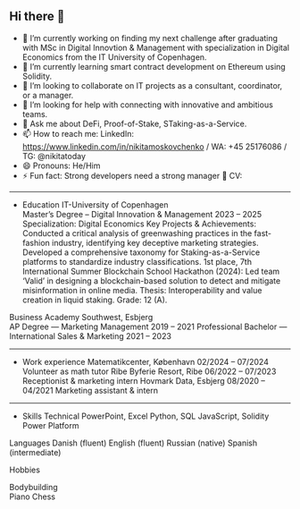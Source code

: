 ## Hi there 👋


- 🔭 I’m currently working on finding my next challenge after graduating with MSc in Digital Innovtion & Management with specialization in Digital Economics from the IT University of Copenhagen.
- 🌱 I’m currently learning smart contract development on Ethereum using Solidity.
- 👯 I’m looking to collaborate on IT projects as a consultant, coordinator, or a manager.
- 🤔 I’m looking for help with connecting with innovative and ambitious teams.
- 💬 Ask me about DeFi, Proof-of-Stake, STaking-as-a-Service.
- 📫 How to reach me: LinkedIn: https://www.linkedin.com/in/nikitamoskovchenko /  WA: +45 25176086 /  TG: @nikitatoday 
- 😄 Pronouns: He/Him
- ⚡ Fun fact: Strong developers need a strong manager 💪
CV:
__________________________________________________________________________________________________________________________________________________________________________________________
- Education 
IT-University of Copenhagen							
Master’s Degree – Digital Innovation & Management 		         2023 – 2025
Specialization: Digital Economics
Key Projects & Achievements: 
Conducted a critical analysis of greenwashing practices in the fast-fashion industry, identifying key deceptive marketing strategies.
Developed a comprehensive taxonomy for Staking-as-a-Service platforms to standardize industry classifications.
1st place, 7th International Summer Blockchain School Hackathon (2024): Led team ‘Valid’ in designing a blockchain-based solution to detect and mitigate misinformation in online media.
Thesis: Interoperability and value creation in liquid staking. Grade: 12 (A).

Business Academy Southwest, Esbjerg				
AP Degree — Marketing Management				  	                    2019 – 2021
Professional Bachelor — International Sales & Marketing		      2021 – 2023

__________________________________________________________________________________________________________________________________________________________________________________________
- Work experience
Matematikcenter, København				                        		02/2024 – 07/2024
Volunteer as math tutor
Ribe Byferie Resort, Ribe							                        06/2022 – 07/2023 
Receptionist & marketing intern
Hovmark Data, Esbjerg						                             	08/2020 – 04/2021 
Marketing assistant & intern 

__________________________________________________________________________________________________________________________________________________________________________________________
- Skills 
Technical
PowerPoint, Excel
Python, SQL
JavaScript, Solidity 
Power Platform

Languages
Danish (fluent)
English (fluent)
Russian (native)
Spanish (intermediate)

Hobbies

Bodybuilding    
Piano
Chess 


